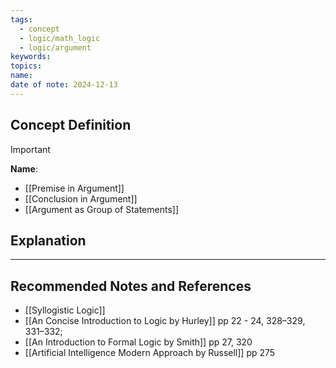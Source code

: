 ```yaml
---
tags:
  - concept
  - logic/math_logic
  - logic/argument
keywords: 
topics: 
name: 
date of note: 2024-12-13
---
```


## Concept Definition

>[!important]
>**Name**: 


- [[Premise in Argument]]
- [[Conclusion in Argument]]
- [[Argument as Group of Statements]]

## Explanation





-----------
##  Recommended Notes and References


- [[Syllogistic Logic]]
- [[An Concise Introduction to Logic by Hurley]] pp 22 - 24, 328–329, 331–332;
- [[An Introduction to Formal Logic by Smith]] pp 27, 320
- [[Artificial Intelligence Modern Approach by Russell]] pp 275